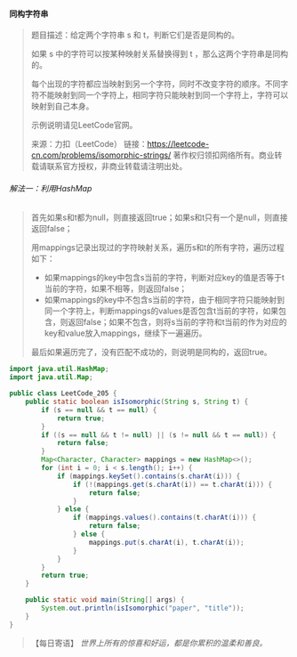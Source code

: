 #### 同构字符串

> 题目描述：给定两个字符串 s 和 t，判断它们是否是同构的。
>
> 如果 s 中的字符可以按某种映射关系替换得到 t ，那么这两个字符串是同构的。
>
> 每个出现的字符都应当映射到另一个字符，同时不改变字符的顺序。不同字符不能映射到同一个字符上，相同字符只能映射到同一个字符上，字符可以映射到自己本身。
>
> 示例说明请见LeetCode官网。
>
> 来源：力扣（LeetCode）
> 链接：https://leetcode-cn.com/problems/isomorphic-strings/
> 著作权归领扣网络所有。商业转载请联系官方授权，非商业转载请注明出处。

###### 解法一：利用HashMap

> 首先如果s和t都为null，则直接返回true；如果s和t只有一个是null，则直接返回false；
>
> 用mappings记录出现过的字符映射关系，遍历s和t的所有字符，遍历过程如下：
>
> - 如果mappings的key中包含s当前的字符，判断对应key的值是否等于t当前的字符，如果不相等，则返回false；
> - 如果mappings的key中不包含s当前的字符，由于相同字符只能映射到同一个字符上，判断mappings的values是否包含t当前的字符，如果包含，则返回false；如果不包含，则将s当前的字符和t当前的作为对应的key和value放入mappings，继续下一遍遍历。
>
> 最后如果遍历完了，没有匹配不成功的，则说明是同构的，返回true。

```java
import java.util.HashMap;
import java.util.Map;

public class LeetCode_205 {
    public static boolean isIsomorphic(String s, String t) {
        if (s == null && t == null) {
            return true;
        }
        if ((s == null && t != null) || (s != null && t == null)) {
            return false;
        }
        Map<Character, Character> mappings = new HashMap<>();
        for (int i = 0; i < s.length(); i++) {
            if (mappings.keySet().contains(s.charAt(i))) {
                if (!(mappings.get(s.charAt(i)) == t.charAt(i))) {
                    return false;
                }
            } else {
                if (mappings.values().contains(t.charAt(i))) {
                    return false;
                } else {
                    mappings.put(s.charAt(i), t.charAt(i));
                }
            }
        }
        return true;
    }

    public static void main(String[] args) {
        System.out.println(isIsomorphic("paper", "title"));
    }
}
```

> 【每日寄语】 *世界上所有的惊喜和好运，都是你累积的温柔和善良。* 

